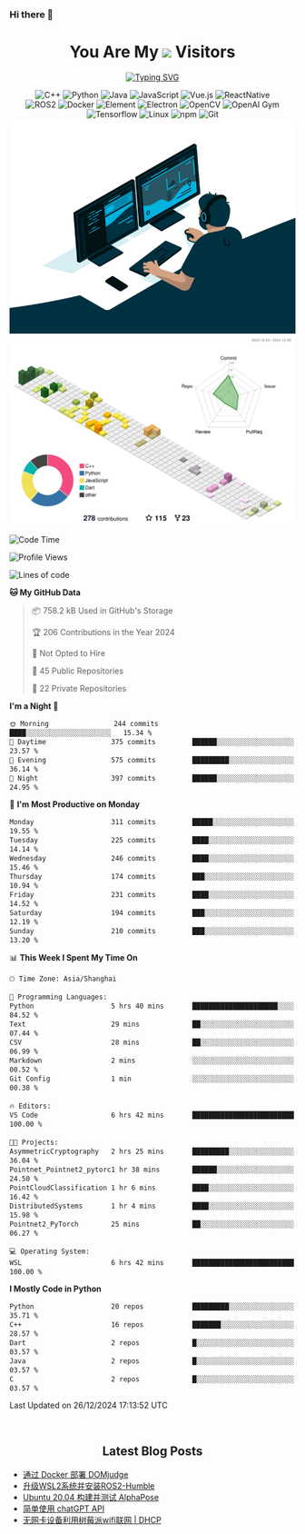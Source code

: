 ### Hi there 👋

<div align="center">
  <h1>
    You Are My <img src="https://profile-counter.glitch.me/fateryu/count.svg"> Visitors
  </h1>
  <!--<img align="center" src="https://github-readme-stats-git-masterrstaa-rickstaa.vercel.app/api?username=FaterYU&show_icons=true&count_private=true"/>-->

  <a href="https://git.io/typing-svg"><img src="https://readme-typing-svg.demolab.com?font=Fira+Code&pause=500&center=true&vCenter=true&random=false&width=435&lines=Talk+is+cheap.+Show+me+the+code." alt="Typing SVG" /></a>

  <img src="https://img.shields.io/badge/C++-512BD4?style=flat-square&logo=cplusplus&logoColor=ffffff" alt="C++">
  <img src="https://img.shields.io/badge/-Python-37A6AB?style=flat-square&logo=python&logoColor=ffffff" alt="Python">
  <img src="https://img.shields.io/badge/-Java-007396?style=flat-square&logo=java&logoColor=ffffff" alt="Java">
  <img src="https://img.shields.io/badge/JavaScript-F7DF1E?style=flat-square&logo=JavaScript&logoColor=ffffff" alt="JavaScript">
  <img src="https://img.shields.io/badge/-Vue.js-4FC08D?style=flat-square&logo=Vue.js&logoColor=ffffff" alt="Vue.js">
  <img src="https://img.shields.io/badge/ReactNative-813144?style=flat-square&logo=react&logoColor=ffffff" alt="ReactNative">
  </br>
  <img src="https://img.shields.io/badge/-ROS2-8DD6F9?style=flat-square&logo=ros&logoColor=ffffff" alt="ROS2">
  <img src="https://img.shields.io/badge/Docker-2496ED?style=flat-square&logo=docker&logoColor=ffffff" alt="Docker">
  <img src="https://img.shields.io/badge/-Element-02845A?style=flat-square&logo=electron&logoColor=ffffff" alt="Element">
  <img src="https://img.shields.io/badge/-Electron-002D71?style=flat-square&logo=element&logoColor=ffffff" alt="Electron">
  <img src="https://img.shields.io/badge/-OpenCV-361522?style=flat-square&logo=opencv&logoColor=ffffff" alt="OpenCV">
  <img src="https://img.shields.io/badge/-OpenAIGym-91302E?style=flat-square&logo=openaigym&logoColor=ffffff" alt="OpenAI Gym">
  </br>
  <img src="https://img.shields.io/badge/-Tensorflow-204366?style=flat-square&logo=tensorflow&logoColor=ffffff" alt="Tensorflow">
  <img src="https://img.shields.io/badge/-Linux-333333?style=flat-square&logo=linux&logoColor=white" alt="Linux">
  <img src="https://img.shields.io/badge/-NPM-CB3837?style=flat-square&logo=npm&logoColor=white" alt="npm">
  <img src="https://img.shields.io/badge/-Git-f05032?style=flat-square&logo=git&logoColor=white" alt="Git">
  </br>
  <img alt="GIF" src="./code.gif?raw=true" />
  </br>
  <!--<img src="https://github-readme-stats.vercel.app/api/top-langs/?username=fateryu&hide=HTML&langs_count=5">-->
  <img src="./profile-3d-contrib/profile-south-season-animate.svg">
  </br>
</div>

<!--START_SECTION:waka-->
![Code Time](http://img.shields.io/badge/Code%20Time-378%20hrs%2011%20mins-blue)

![Profile Views](http://img.shields.io/badge/Profile%20Views-1-blue)

![Lines of code](https://img.shields.io/badge/From%20Hello%20World%20I%27ve%20Written-12.4%20million%20lines%20of%20code-blue)

**🐱 My GitHub Data** 

> 📦 758.2 kB Used in GitHub's Storage 
 > 
> 🏆 206 Contributions in the Year 2024
 > 
> 🚫 Not Opted to Hire
 > 
> 📜 45 Public Repositories 
 > 
> 🔑 22 Private Repositories 
 > 
**I'm a Night 🦉** 

```text
🌞 Morning                244 commits         ████░░░░░░░░░░░░░░░░░░░░░   15.34 % 
🌆 Daytime                375 commits         ██████░░░░░░░░░░░░░░░░░░░   23.57 % 
🌃 Evening                575 commits         █████████░░░░░░░░░░░░░░░░   36.14 % 
🌙 Night                  397 commits         ██████░░░░░░░░░░░░░░░░░░░   24.95 % 
```
📅 **I'm Most Productive on Monday** 

```text
Monday                   311 commits         █████░░░░░░░░░░░░░░░░░░░░   19.55 % 
Tuesday                  225 commits         ████░░░░░░░░░░░░░░░░░░░░░   14.14 % 
Wednesday                246 commits         ████░░░░░░░░░░░░░░░░░░░░░   15.46 % 
Thursday                 174 commits         ███░░░░░░░░░░░░░░░░░░░░░░   10.94 % 
Friday                   231 commits         ████░░░░░░░░░░░░░░░░░░░░░   14.52 % 
Saturday                 194 commits         ███░░░░░░░░░░░░░░░░░░░░░░   12.19 % 
Sunday                   210 commits         ███░░░░░░░░░░░░░░░░░░░░░░   13.20 % 
```


📊 **This Week I Spent My Time On** 

```text
🕑︎ Time Zone: Asia/Shanghai

💬 Programming Languages: 
Python                   5 hrs 40 mins       █████████████████████░░░░   84.52 % 
Text                     29 mins             ██░░░░░░░░░░░░░░░░░░░░░░░   07.44 % 
CSV                      28 mins             ██░░░░░░░░░░░░░░░░░░░░░░░   06.99 % 
Markdown                 2 mins              ░░░░░░░░░░░░░░░░░░░░░░░░░   00.52 % 
Git Config               1 min               ░░░░░░░░░░░░░░░░░░░░░░░░░   00.38 % 

🔥 Editors: 
VS Code                  6 hrs 42 mins       █████████████████████████   100.00 % 

🐱‍💻 Projects: 
AsymmetricCryptography   2 hrs 25 mins       █████████░░░░░░░░░░░░░░░░   36.04 % 
Pointnet_Pointnet2_pytorc1 hr 38 mins        ██████░░░░░░░░░░░░░░░░░░░   24.50 % 
PointCloudClassification 1 hr 6 mins         ████░░░░░░░░░░░░░░░░░░░░░   16.42 % 
DistributedSystems       1 hr 4 mins         ████░░░░░░░░░░░░░░░░░░░░░   15.98 % 
Pointnet2_PyTorch        25 mins             ██░░░░░░░░░░░░░░░░░░░░░░░   06.27 % 

💻 Operating System: 
WSL                      6 hrs 42 mins       █████████████████████████   100.00 % 
```

**I Mostly Code in Python** 

```text
Python                   20 repos            █████████░░░░░░░░░░░░░░░░   35.71 % 
C++                      16 repos            ███████░░░░░░░░░░░░░░░░░░   28.57 % 
Dart                     2 repos             █░░░░░░░░░░░░░░░░░░░░░░░░   03.57 % 
Java                     2 repos             █░░░░░░░░░░░░░░░░░░░░░░░░   03.57 % 
C                        2 repos             █░░░░░░░░░░░░░░░░░░░░░░░░   03.57 % 
```




 Last Updated on 26/12/2024 17:13:52 UTC
<!--END_SECTION:waka-->

<div align="center">
  </br>
  <h2>
    Latest Blog Posts
  </h2>
</div>

<!-- BLOGPOSTS:START -->
- [通过 Docker 部署 DOMjudge](https://fater.top/record/domjudge-docker-config/)
- [升级WSL2系统并安装ROS2-Humble](https://fater.top/record/upgrade-wsl-system-install-ros2-humble/)
- [Ubuntu 20.04 构建并测试 AlphaPose](https://fater.top/usage/build-test-alphapose/)
- [简单使用 chatGPT API](https://fater.top/usage/use-chatgpt-api/)
- [无网卡设备利用树莓派wifi联网 | DHCP](https://fater.top/record/raspi-relay-wifi/)
<!-- BLOGPOSTS:END -->
